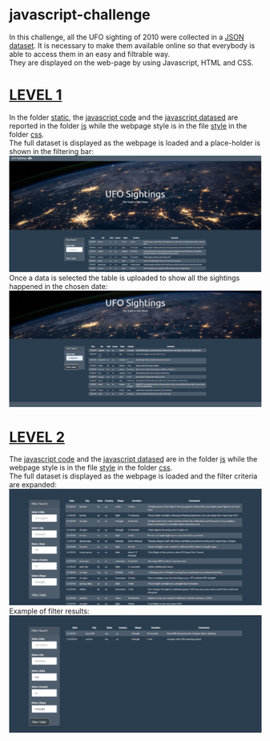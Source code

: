 # javascript-challenge
In this challenge, all the UFO sighting of 2010 were collected in a [JSON dataset](./UFO-level-1/static/js/data.js). It is necessary to make them available online so that everybody is able to access them in an easy and filtrable way. \
They are displayed on the web-page by using Javascript, HTML and CSS. 
# [LEVEL 1](./UFO-level-1/)
In the folder [static](./UFO-level-1/static/), the [javascript code](./UFO-level-1/static/js/app.js) and the [javascript datased](./UFO-level-1/static/js/data.js) are reported in the folder [js](./UFO-level-1/static/js/) while the webpage style is in the file [style](./UFO-level-1/static/css/style.css) in the folder [css](./UFO-level-1/static/css/). \
The full dataset is displayed as the webpage is loaded and a place-holder is shown in the filtering bar: \
![full table](./UFO-level-1/static/images/Level1_full.PNG) \
Once a data is selected the table is uploaded to show all the sightings happened in the chosen date: \
![filtered table](./UFO-level-1/static/images/Level1_filtered.PNG)

# [LEVEL 2](./UFO-level-2/)
The [javascript code](./UFO-level-2/static/js/app.js) and the [javascript datased](./UFO-level-1/static/js/data.js) are in the folder [js](./UFO-level-2/static/js/) while the webpage style is in the file [style](./UFO-level-2/static/css/style.css) in the folder [css](./UFO-level-2/static/css/). \
The full dataset is displayed as the webpage is loaded and the filter criteria are expanded: \
![full table](./UFO-level-2/static/images/level2_full.PNG) \
Example of filter results: \
![filtered table](./UFO-level-2/static/images/level2_filter_example.PNG)

